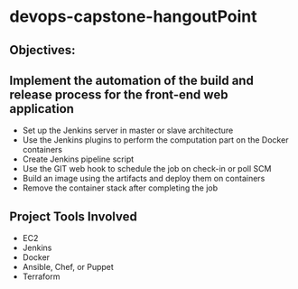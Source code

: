 # devops-capstone-hangoutPoint

## Objectives: 
## Implement the automation of the build and release process for the front-end web application
- Set up the Jenkins server in master or slave architecture
- Use the Jenkins plugins to perform the computation part on the Docker containers
- Create Jenkins pipeline script
- Use the GIT web hook to schedule the job on check-in or poll SCM
- Build an image using the artifacts and deploy them on containers
- Remove the container stack after completing the job

## Project Tools Involved
- EC2
- Jenkins
- Docker
- Ansible, Chef, or Puppet
- Terraform
